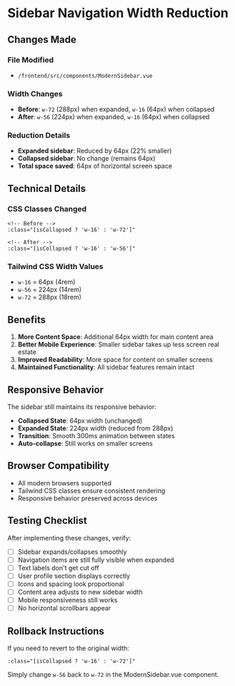 # Sidebar Navigation Width Reduction

## Changes Made

### File Modified
- `/frontend/src/components/ModernSidebar.vue`

### Width Changes
- **Before**: `w-72` (288px) when expanded, `w-16` (64px) when collapsed
- **After**: `w-56` (224px) when expanded, `w-16` (64px) when collapsed

### Reduction Details
- **Expanded sidebar**: Reduced by 64px (22% smaller)
- **Collapsed sidebar**: No change (remains 64px)
- **Total space saved**: 64px of horizontal screen space

## Technical Details

### CSS Classes Changed
```vue
<!-- Before -->
:class="[isCollapsed ? 'w-16' : 'w-72']"

<!-- After -->
:class="[isCollapsed ? 'w-16' : 'w-56']"
```

### Tailwind CSS Width Values
- `w-16` = 64px (4rem)
- `w-56` = 224px (14rem) 
- `w-72` = 288px (18rem)

## Benefits

1. **More Content Space**: Additional 64px width for main content area
2. **Better Mobile Experience**: Smaller sidebar takes up less screen real estate
3. **Improved Readability**: More space for content on smaller screens
4. **Maintained Functionality**: All sidebar features remain intact

## Responsive Behavior

The sidebar still maintains its responsive behavior:
- **Collapsed State**: 64px width (unchanged)
- **Expanded State**: 224px width (reduced from 288px)
- **Transition**: Smooth 300ms animation between states
- **Auto-collapse**: Still works on smaller screens

## Browser Compatibility

- All modern browsers supported
- Tailwind CSS classes ensure consistent rendering
- Responsive behavior preserved across devices

## Testing Checklist

After implementing these changes, verify:
- [ ] Sidebar expands/collapses smoothly
- [ ] Navigation items are still fully visible when expanded
- [ ] Text labels don't get cut off
- [ ] User profile section displays correctly
- [ ] Icons and spacing look proportional
- [ ] Content area adjusts to new sidebar width
- [ ] Mobile responsiveness still works
- [ ] No horizontal scrollbars appear

## Rollback Instructions

If you need to revert to the original width:

```vue
:class="[isCollapsed ? 'w-16' : 'w-72']"
```

Simply change `w-56` back to `w-72` in the ModernSidebar.vue component.
